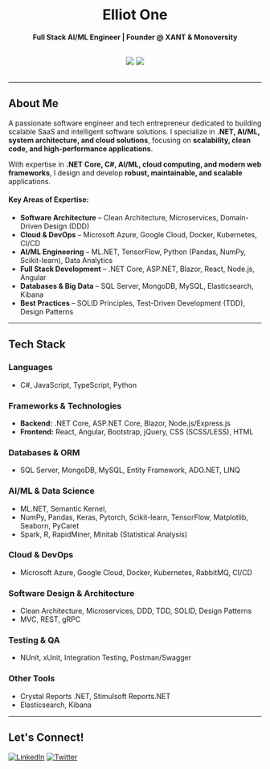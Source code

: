 <h1 align="center">
   Elliot One
</h1>
<p align="center">
   <b>Full Stack AI/ML Engineer | Founder @ XANT & Monoversity</b>
</p>
<br />
<div align="center">
   <img src="https://github-readme-stats.vercel.app/api?username=ElliotOne&show_icons=true&theme=radical" />
   <img src="https://github-readme-stats.vercel.app/api/top-langs/?username=ElliotOne&layout=compact&theme=dracula" />
</div>
<br />

---
## About Me

A passionate software engineer and tech entrepreneur dedicated to building scalable SaaS and intelligent software solutions. 
I specialize in **.NET, AI/ML, system architecture, and cloud solutions**, focusing on **scalability, clean code, and high-performance applications**.  

With expertise in **.NET Core, C#, AI/ML, cloud computing, and modern web frameworks**, I design and develop **robust, maintainable, and scalable** applications.  

#### **Key Areas of Expertise:**
- **Software Architecture** – Clean Architecture, Microservices, Domain-Driven Design (DDD)
- **Cloud & DevOps** – Microsoft Azure, Google Cloud, Docker, Kubernetes, CI/CD
- **AI/ML Engineering** – ML.NET, TensorFlow, Python (Pandas, NumPy, Scikit-learn), Data Analytics
- **Full Stack Development** – .NET Core, ASP.NET, Blazor, React, Node.js, Angular
- **Databases & Big Data** – SQL Server, MongoDB, MySQL, Elasticsearch, Kibana
- **Best Practices** – SOLID Principles, Test-Driven Development (TDD), Design Patterns
---

## Tech Stack
### **Languages**
- C#, JavaScript, TypeScript, Python

### **Frameworks & Technologies**
- **Backend:** .NET Core, ASP.NET Core, Blazor, Node.js/Express.js  
- **Frontend:** React, Angular, Bootstrap, jQuery, CSS (SCSS/LESS), HTML

### **Databases & ORM**
- SQL Server, MongoDB, MySQL, Entity Framework, ADO.NET, LINQ

### **AI/ML & Data Science**
- ML.NET, Semantic Kernel,
- NumPy, Pandas, Keras, Pytorch, Scikit-learn, TensorFlow, Matplotlib, Seaborn, PyCaret
- Spark, R, RapidMiner, Minitab (Statistical Analysis)

### **Cloud & DevOps**
- Microsoft Azure, Google Cloud, Docker, Kubernetes, RabbitMQ, CI/CD

### **Software Design & Architecture**
- Clean Architecture, Microservices, DDD, TDD, SOLID, Design Patterns
- MVC, REST, gRPC

### **Testing & QA**
- NUnit, xUnit, Integration Testing, Postman/Swagger

### **Other Tools**
- Crystal Reports .NET, Stimulsoft Reports.NET
- Elasticsearch, Kibana

---
## Let's Connect!

[![LinkedIn](https://img.shields.io/badge/linkedin-%230077B5.svg?style=for-the-badge&logo=linkedin&logoColor=white)](https://www.linkedin.com/in/elliotone/)
[![Twitter](https://img.shields.io/badge/Twitter-%231DA1F2.svg?style=for-the-badge&logo=Twitter&logoColor=white)](https://twitter.com/elliot1one)
